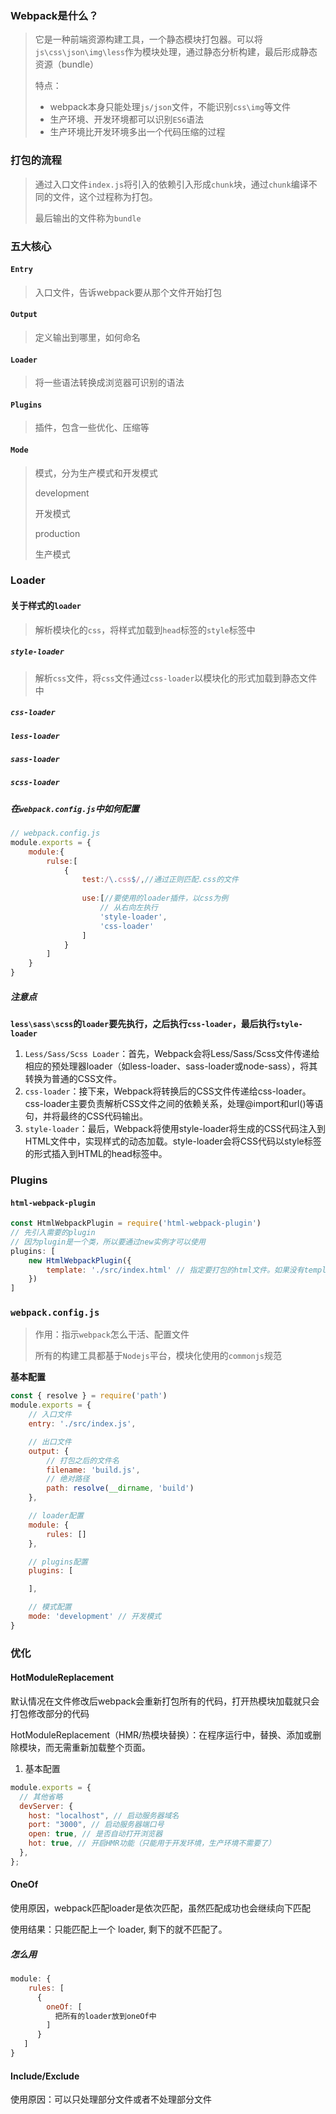 ### Webpack是什么？

> 它是一种前端资源构建工具，一个静态模块打包器。可以将`js\css\json\img\less`作为模块处理，通过静态分析构建，最后形成静态资源（bundle）
>
> 特点：
>
> - webpack本身只能处理`js/json`文件，不能识别`css\img`等文件
> - 生产环境、开发环境都可以识别`ES6`语法
> - 生产环境比开发环境多出一个代码压缩的过程
>



### 打包的流程

> 通过入口文件`index.js`将引入的依赖引入形成`chunk`块，通过`chunk`编译不同的文件，这个过程称为打包。
>
> 最后输出的文件称为`bundle`



### 五大核心

#### `Entry`

> 入口文件，告诉webpack要从那个文件开始打包

#### `Output`

> 定义输出到哪里，如何命名

#### `Loader`

> 将一些语法转换成浏览器可识别的语法

#### `Plugins`

> 插件，包含一些优化、压缩等

#### `Mode`

> 模式，分为生产模式和开发模式
>
> development
>
> 开发模式
>
> 
>
> production
>
> 生产模式



### Loader

#### 关于样式的`loader`

> 解析模块化的`css`，将样式加载到`head`标签的`style`标签中

##### `style-loader`



> 解析`css`文件，将`css`文件通过`css-loader`以模块化的形式加载到静态文件中

##### `css-loader`

##### `less-loader`

##### `sass-loader`

##### `scss-loader`

##### 在`webpack.config.js`中如何配置

```js
// webpack.config.js
module.exports = {
    module:{
        rulse:[
            {
                test:/\.css$/,//通过正则匹配.css的文件
                
                use:[//要使用的loader插件，以css为例
                    // 从右向左执行
                    'style-loader',
                    'css-loader'
                ]
            }
        ]
    }
}
```

##### 注意点

**`less\sass\scss`的`loader`要先执行，之后执行`css-loader`，最后执行`style-loader`**

1. `Less/Sass/Scss Loader`：首先，Webpack会将Less/Sass/Scss文件传递给相应的预处理器loader（如less-loader、sass-loader或node-sass），将其转换为普通的CSS文件。
2. `css-loader`：接下来，Webpack将转换后的CSS文件传递给css-loader。css-loader主要负责解析CSS文件之间的依赖关系，处理@import和url()等语句，并将最终的CSS代码输出。
3. `style-loader`：最后，Webpack将使用style-loader将生成的CSS代码注入到HTML文件中，实现样式的动态加载。style-loader会将CSS代码以style标签的形式插入到HTML的head标签中。

### Plugins

#### `html-webpack-plugin`

```js
const HtmlWebpackPlugin = require('html-webpack-plugin')
// 先引入需要的plugin
// 因为plugin是一个类，所以要通过new实例才可以使用
plugins: [
    new HtmlWebpackPlugin({
        template: './src/index.html' // 指定要打包的html文件。如果没有template，打包之后会是一个空白的html文件
    })
]
```



### `webpack.config.js`

> 作用：指示`webpack`怎么干活、配置文件
>
> 所有的构建工具都基于`Nodejs`平台，模块化使用的`commonjs`规范

**基本配置**

```js
const { resolve } = require('path')
module.exports = {
    // 入口文件
    entry: './src/index.js',

    // 出口文件
    output: {
        // 打包之后的文件名
        filename: 'build.js',
        // 绝对路径
        path: resolve(__dirname, 'build')
    },

    // loader配置
    module: {
        rules: []
    },

    // plugins配置
    plugins: [

    ],

    // 模式配置
    mode: 'development' // 开发模式
}
```



### 优化

#### HotModuleReplacement

默认情况在文件修改后webpack会重新打包所有的代码，打开热模块加载就只会打包修改部分的代码

HotModuleReplacement（HMR/热模块替换）：在程序运行中，替换、添加或删除模块，而无需重新加载整个页面。

1. 基本配置

```javascript
module.exports = {
  // 其他省略
  devServer: {
    host: "localhost", // 启动服务器域名
    port: "3000", // 启动服务器端口号
    open: true, // 是否自动打开浏览器
    hot: true, // 开启HMR功能（只能用于开发环境，生产环境不需要了）
  },
};
```

#### OneOf

使用原因，webpack匹配loader是依次匹配，虽然匹配成功也会继续向下匹配

使用结果：只能匹配上一个 loader, 剩下的就不匹配了。

##### 怎么用

```javascript
module: {
    rules: [
      {
        oneOf: [
          把所有的loader放到oneOf中
        ]
      }
   ]
}
```



#### Include/Exclude

使用原因：可以只处理部分文件或者不处理部分文件
